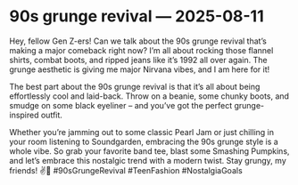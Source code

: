 # 90s grunge revival — 2025-08-11

Hey, fellow Gen Z-ers! Can we talk about the 90s grunge revival that’s making a major comeback right now? I’m all about rocking those flannel shirts, combat boots, and ripped jeans like it’s 1992 all over again. The grunge aesthetic is giving me major Nirvana vibes, and I am here for it!

The best part about the 90s grunge revival is that it’s all about being effortlessly cool and laid-back. Throw on a beanie, some chunky boots, and smudge on some black eyeliner – and you’ve got the perfect grunge-inspired outfit.

Whether you’re jamming out to some classic Pearl Jam or just chilling in your room listening to Soundgarden, embracing the 90s grunge style is a whole vibe. So grab your favorite band tee, blast some Smashing Pumpkins, and let’s embrace this nostalgic trend with a modern twist. Stay grungy, my friends! ✌️🖤 #90sGrungeRevival #TeenFashion #NostalgiaGoals